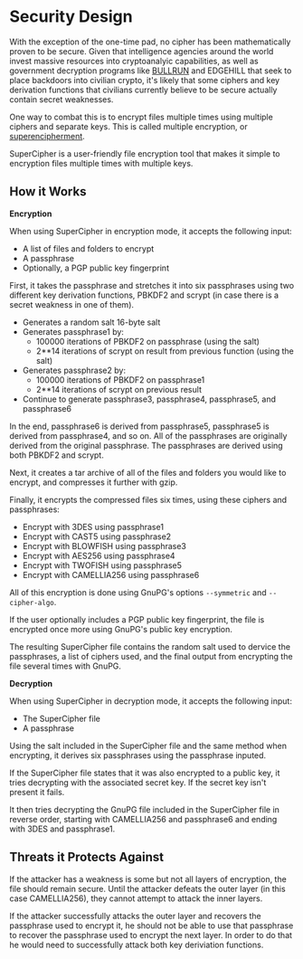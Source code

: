# Security Design

With the exception of the one-time pad, no cipher has been mathematically proven to be secure. Given that intelligence agencies around the world invest massive resources into cryptoanalyic capabilities, as well as government decryption programs like [BULLRUN](https://en.wikipedia.org/wiki/Bullrun_(decryption_program)) and EDGEHILL that seek to place backdoors into civilian crypto, it's likely that some ciphers and key derivation functions that civilians currently believe to be secure actually contain secret weaknesses.

One way to combat this is to encrypt files multiple times using multiple ciphers and separate keys. This is called multiple encryption, or [superencipherment](https://en.wikipedia.org/wiki/Multiple_encryption).

SuperCipher is a user-friendly file encryption tool that makes it simple to encryption files multiple times with multiple keys.

## How it Works

**Encryption**

When using SuperCipher in encryption mode, it accepts the following input:

* A list of files and folders to encrypt
* A passphrase
* Optionally, a PGP public key fingerprint

First, it takes the passphrase and stretches it into six passphrases using two different key derivation functions, PBKDF2 and scrypt (in case there is a secret weakness in one of them).

* Generates a random salt 16-byte salt
* Generates passphrase1 by:
  * 100000 iterations of PBKDF2 on passphrase (using the salt)
  * 2**14 iterations of scrypt on result from previous function (using the salt)
* Generates passphrase2 by:
  * 100000 iterations of PBKDF2 on passphrase1
  * 2**14 iterations of scrypt on previous result
* Continue to generate passphrase3, passphrase4, passphrase5, and passphrase6

In the end, passphrase6 is derived from passphrase5, passphrase5 is derived from passphrase4, and so on. All of the passphrases are originally derived from the original passphrase. The passphrases are derived using both PBKDF2 and scrypt.

Next, it creates a tar archive of all of the files and folders you would like to encrypt, and compresses it further with gzip.

Finally, it encrypts the compressed files six times, using these ciphers and passphrases:

* Encrypt with 3DES using passphrase1
* Encrypt with CAST5 using passphrase2
* Encrypt with BLOWFISH using passphrase3
* Encrypt with AES256 using passphrase4
* Encrypt with TWOFISH using passphrase5
* Encrypt with CAMELLIA256 using passphrase6

All of this encryption is done using GnuPG's options `--symmetric` and `--cipher-algo`.

If the user optionally includes a PGP public key fingerprint, the file is encrypted once more using GnuPG's public key encryption.

The resulting SuperCipher file contains the random salt used to dervice the passphrases, a list of ciphers used, and the final output from encrypting the file several times with GnuPG.

**Decryption**

When using SuperCipher in decryption mode, it accepts the following input:

* The SuperCipher file
* A passphrase

Using the salt included in the SuperCipher file and the same method when encrypting, it derives six passphrases using the passphrase inputed.

If the SuperCipher file states that it was also encrypted to a public key, it tries decrypting with the associated secret key. If the secret key isn't present it fails.

It then tries decrypting the GnuPG file included in the SuperCipher file in reverse order, starting with CAMELLIA256 and passphrase6 and ending with 3DES and passphrase1.

## Threats it Protects Against

If the attacker has a weakness is some but not all layers of encryption, the file should remain secure. Until the attacker defeats the outer layer (in this case CAMELLIA256), they cannot attempt to attack the inner layers.

If the attacker successfully attacks the outer layer and recovers the passphrase used to encrypt it, he should not be able to use that passphrase to recover the passphrase used to encrypt the next layer. In order to do that he would need to successfully attack both key deriviation functions.
